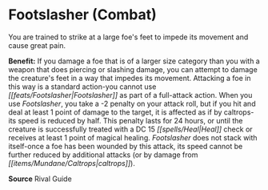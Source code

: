 ﻿---
cssclass: [feats]

---
# Footslasher (Combat)

You are trained to strike at a large foe's feet to impede its movement and cause great pain.

**Benefit:** If you damage a foe that is of a larger size category than you with a weapon that does piercing or slashing damage, you can attempt to damage the creature's feet in a way that impedes its movement. Attacking a foe in this way is a standard action-you cannot use _[[feats/Footslasher|Footslasher]]_ as part of a full-attack action. When you use _Footslasher_, you take a -2 penalty on your attack roll, but if you hit and deal at least 1 point of damage to the target, it is affected as if by caltrops-its speed is reduced by half. This penalty lasts for 24 hours, or until the creature is successfully treated with a DC 15 _[[spells/Heal|Heal]]_ check or receives at least 1 point of magical healing. _Footslasher_ does not stack with itself-once a foe has been wounded by this attack, its speed cannot be further reduced by additional attacks (or by damage from _[[items/Mundane/Caltrops|caltrops]]_).

**Source** Rival Guide